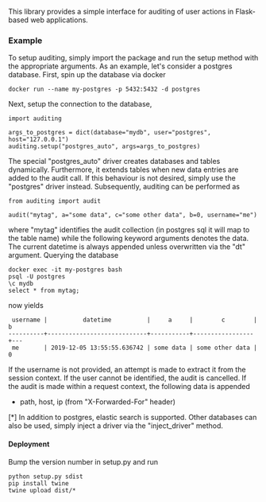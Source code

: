 This library provides a simple interface for auditing of user actions in Flask-based web applications. 

### Example

To setup auditing, simply import the package and run the setup method with the appropriate arguments. As an example, let's consider a postgres database. First, spin up the database via docker

    docker run --name my-postgres -p 5432:5432 -d postgres

Next, setup the connection to the database,

    import auditing

    args_to_postgres = dict(database="mydb", user="postgres", host="127.0.0.1")
    auditing.setup("postgres_auto", args=args_to_postgres)

The special "postgres_auto" driver creates databases and tables dynamically. Furthermore, it extends tables when new data entries are added to the audit call. If this behaviour is not desired, simply use the "postgres" driver instead. Subsequently, auditing can be performed as

    from auditing import audit
    
    audit("mytag", a="some data", c="some other data", b=0, username="me")

where "mytag" identifies the audit collection (in postgres sql it will map to the table name) while the following keyword arguments denotes the data. The current datetime is always appended unless overwritten via the "dt" argument. Querying the database

    docker exec -it my-postgres bash
    psql -U postgres
    \c mydb
    select * from mytag;
    
now yields

     username |          datetime          |     a     |        c        | b 
    ----------+----------------------------+-----------+-----------------+---
     me       | 2019-12-05 13:55:55.636742 | some data | some other data | 0

If the username is not provided, an attempt is made to extract it from the session context. If the user cannot be identified, the audit is cancelled. If the audit is made within a request context, the following data is appended

* path, host, ip (from "X-Forwarded-For" header)

[*] In addition to postgres, elastic search is supported. Other databases can also be used, simply inject a driver via the "inject_driver" method. 

#### Deployment

Bump the version number in setup.py and run

    python setup.py sdist
    pip install twine
    twine upload dist/*
